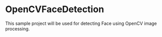 # OpenCVFaceDetection
This sample project will be used for detecting Face using OpenCV image processing.
